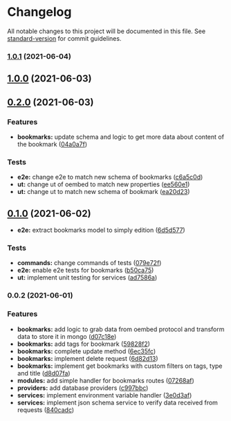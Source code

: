 # Changelog

All notable changes to this project will be documented in this file. See [standard-version](https://github.com/conventional-changelog/standard-version) for commit guidelines.

### [1.0.1](https://github.com/maddoctor1905/technical-test-klaxoon/compare/v1.0.0...v1.0.1) (2021-06-04)

## [1.0.0](https://github.com/maddoctor1905/technical-test-klaxoon/compare/v0.2.0...v1.0.0) (2021-06-03)

## [0.2.0](https://github.com/maddoctor1905/technical-test-klaxoon/compare/v0.1.0...v0.2.0) (2021-06-03)


### Features

* **bookmarks:**  update schema and logic to get more data about content of the bookmark ([04a0a7f](https://github.com/maddoctor1905/technical-test-klaxoon/commit/04a0a7f03149f996c467a53d15bfd0ca4b764ef2))


### Tests

* **e2e:** change e2e to match new schema of bookmarks ([c6a5c0d](https://github.com/maddoctor1905/technical-test-klaxoon/commit/c6a5c0d5efb64c0af4cb4d8a27d6c187ff7a7fb2))
* **ut:** change ut of oembed to match new properties ([ee560e1](https://github.com/maddoctor1905/technical-test-klaxoon/commit/ee560e1edf1abbf500bb4c094907aaab3c0a1464))
* **ut:** change ut to match new schema of bookmark ([ea20d23](https://github.com/maddoctor1905/technical-test-klaxoon/commit/ea20d23f4f932d7a705faeae535ae04e7d278ce7))

## [0.1.0](https://github.com/maddoctor1905/technical-test-klaxoon/compare/v0.0.2...v0.1.0) (2021-06-02)


* **e2e:** extract bookmarks model to simply edition ([6d5d577](https://github.com/maddoctor1905/technical-test-klaxoon/commit/6d5d57742bb1af511cffbecd51991b88de039088))


### Tests

* **commands:** change commands of tests ([079e72f](https://github.com/maddoctor1905/technical-test-klaxoon/commit/079e72fcaf71cfc8bff2802a0a109560bb86cbaf))
* **e2e:** enable e2e tests for bookmarks ([b50ca75](https://github.com/maddoctor1905/technical-test-klaxoon/commit/b50ca75d0b13654baccb33d9c56c233ec5ac1888))
* **ut:** implement unit testing for services ([ad7586a](https://github.com/maddoctor1905/technical-test-klaxoon/commit/ad7586aa7b33f957ed315a7d699787e8686abb5e))

### 0.0.2 (2021-06-01)


### Features

* **bookmarks:** add logic to grab data from oembed protocol and transform data to store it in mongo ([d07c18e](https://github.com/maddoctor1905/technical-test-klaxoon/commit/d07c18eaf2841c58c5ec13db5b37ef8da298991b))
* **bookmarks:** add tags for bookmark ([59828f2](https://github.com/maddoctor1905/technical-test-klaxoon/commit/59828f2276140975560b3d0d0bc9d27276ded169))
* **bookmarks:** complete update method ([6ec35fc](https://github.com/maddoctor1905/technical-test-klaxoon/commit/6ec35fc1d67a8089dbecf9cc03cf4315045bb640))
* **bookmarks:** implement delete request ([6d82d13](https://github.com/maddoctor1905/technical-test-klaxoon/commit/6d82d13054f4b09777ebb8cd8d060bb07af9d5e3))
* **bookmarks:** implement get bookmarks with custom filters on tags, type and title ([d8d07fa](https://github.com/maddoctor1905/technical-test-klaxoon/commit/d8d07faa78b29e93b2ed69f0b12ac72e3db2d114))
* **modules:** add simple handler for bookmarks routes ([07268af](https://github.com/maddoctor1905/technical-test-klaxoon/commit/07268af3098fb9926cf7ef96fd91caa9a5862203))
* **providers:** add database providers ([c997bbc](https://github.com/maddoctor1905/technical-test-klaxoon/commit/c997bbc50dbdfe6fe43483c9561d092e197e50e7))
* **services:** implement environment variable handler ([3e0d3af](https://github.com/maddoctor1905/technical-test-klaxoon/commit/3e0d3afc0404689151e70e1b0c6bd7ae8d0fb6e9))
* **services:** implement json schema service to verify data received from requests ([840cadc](https://github.com/maddoctor1905/technical-test-klaxoon/commit/840cadc83c537fd003315b259df1b1315d7319b6))
